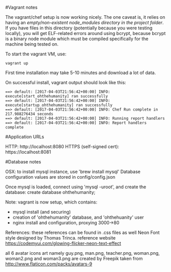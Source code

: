 
#Vagrant notes

The vagrant/chef setup is now working nicely. The one caveat is, it relies on having an *empty/non-existent node_modules directory 
in the project folder*. If you have files in this directory (potentially because you were testing locally), you will get ELF-related errors around using bcrypt, because bcrypt is a binary node module which must be compiled specifically for the machine being tested on.

To start the vagrant VM, use:
```
vagrant up
```
First time installation may take 5-10 minutes and download a lot of data.

On successful install, vagrant output should look like this:
```
==> default: [2017-04-03T21:56:42+00:00] INFO: execute[start_ohthehumanity] ran successfully
==> default: [2017-04-03T21:56:42+00:00] INFO: execute[startup_ohthehumanity] ran successfully
==> default: [2017-04-03T21:56:42+00:00] INFO: Chef Run complete in 217.988276434 seconds
==> default: [2017-04-03T21:56:42+00:00] INFO: Running report handlers
==> default: [2017-04-03T21:56:42+00:00] INFO: Report handlers complete
```

#Application URLs

HTTP: http://localhost:8080
HTTPS (self-signed cert): https://localhost:8081

#Database notes

OSX: to install mysql instance, use 'brew install mysql'
Database configuration values are stored in config/config.json

Once mysql is loaded, connect using 'mysql -uroot', and create the database:
create database ohthehumanity;

Note: vagrant is now setup, which contains:
- mysql install (and securing)
- creation of 'ohthehumanity' database, and 'ohthehuanity' user
- nginx install and configuration, proxying 3000->80

References: these references can be found in .css files as well
Neon Font style designed by Thomas Trinca. reference website https://codemyui.com/glowing-flicker-neon-text-effect 

 all 6 avatar icons art namely guy.png, man.png, teacher.png, woman.png, woman2.png and woman3.png are created by Freepik taken from 
   http://www.flaticon.com/packs/avatars-9 

